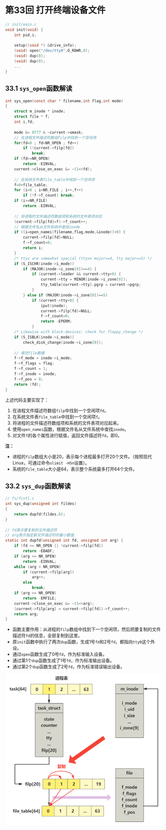 # 第33回 打开终端设备文件

```c
// init/main.c
void init(void) {
    int pid,i;
    
    setup((void *) &drive_info);
    (void) open("/dev/tty0",O_RDWR,0);
    (void) dup(0);
    (void) dup(0);
    ...
}
```

## 33.1 `sys_open`函数解读

```c
int sys_open(const char * filename,int flag,int mode)
{
    struct m_inode * inode;
    struct file * f;
    int i,fd;
    
    mode &= 0777 & ~current->umask;
    // 在进程文件描述符数组filp中找到一个空闲项
    for(fd=0 ; fd<NR_OPEN ; fd++)
        if (!current->filp[fd])
            break;
    if (fd>=NR_OPEN)
        return -EINVAL;
    current->close_on_exec &= ~(1<<fd);
    
    // 在系统文件表file_table中找到一个空闲项
    f=0+file_table;
    for (i=0 ; i<NR_FILE ; i++,f++)
        if (!f->f_count) break;
    if (i>=NR_FILE)
        return -EINVAL;
    
    // 将进程的文件描述符数组项和系统的文件表项对应
    (current->filp[fd]=f)->f_count++;
    // 根据文件名从文件系统中查找inode
    if ((i=open_namei(filename,flag,mode,&inode))<0) {
        current->filp[fd]=NULL;
        f->f_count=0;
        return i;
    }
    /* ttys are somewhat special (ttyxx major==4, tty major==5) */
    if (S_ISCHR(inode->i_mode))
        if (MAJOR(inode->i_zone[0])==4) {
            if (current->leader && current->tty<0) {
                current->tty = MINOR(inode->i_zone[0]);
                tty_table[current->tty].pgrp = current->pgrp;
            }
        } else if (MAJOR(inode->i_zone[0])==5)
            if (current->tty<0) {
                iput(inode);
                current->filp[fd]=NULL;
                f->f_count=0;
                return -EPERM;
            }
    /* Likewise with block-devices: check for floppy_change */
    if (S_ISBLK(inode->i_mode))
        check_disk_change(inode->i_zone[0]);
    
    // 填充file数据
    f->f_mode = inode->i_mode;
    f->f_flags = flag;
    f->f_count = 1;
    f->f_inode = inode;
    f->f_pos = 0;
    return (fd);
}
```

上述代码主要实现了：
1. 在进程文件描述符数组`filp`中找到一个空闲项`fd`。
2. 在系统文件表`file_table`中找到一个空闲项`f`。
3. 将进程的文件描述符数组项和系统的文件表项对应起来。
4. 使用`open_namei`函数，根据文件名从文件系统中查找`inode`。
5. 对文件`f`的各个属性进行赋值，返回文件描述符`fd`，即0。

**注：**
- 进程的`filp`数组大小是20，表示每个进程最多打开20个文件。（按照现代Linux，可通过命令`ulimit -HSn`设置）。
- 系统的`file_table`大小是64，表示整个系统最多打开64个文件。

## 33.2 `sys_dup`函数解读

```c
// fs/fcntl.c
int sys_dup(unsigned int fildes)
{
	return dupfd(fildes,0);
}

// fd表示要复制的文件描述符
// arg表示指定新文件描述符的最小数值
static int dupfd(unsigned int fd, unsigned int arg) {
	if (fd >= NR_OPEN || !current->filp[fd])
		return -EBADF;
	if (arg >= NR_OPEN)
		return -EINVAL;
	while (arg < NR_OPEN)
		if (current->filp[arg])
			arg++;
		else
			break;
	if (arg >= NR_OPEN)
		return -EMFILE;
	current->close_on_exec &= ~(1<<arg);
	(current->filp[arg] = current->filp[fd])->f_count++;
	return arg;
}
```

- 函数主要作用：从进程的`filp`数组中找到下一个空闲项，然后把要复制的文件描述符`fd`的信息，全部复制到这里。
- 原`init`函数中执行了两次`dup`函数，生成1号`fd`和2号`fd`，都指向`tty0`这个外设。
- 通过`open`函数生成了0号`fd`，作为标准输入设备。
- 通过第1个`dup`函数生成了1号`fd`，作为标准输出设备。
- 通过第2个`dup`函数生成了2号`fd`，作为标准错误输出设备。

![创建3个文件描述符](images/ch33-dev-tty0.png)